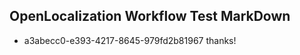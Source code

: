 ## OpenLocalization Workflow Test MarkDown
* a3abecc0-e393-4217-8645-979fd2b81967 thanks!

<!--HONumber=Aug16_HO4-->


